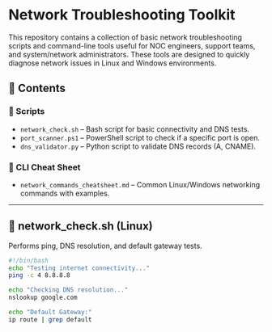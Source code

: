 # Network Troubleshooting Toolkit

This repository contains a collection of basic network troubleshooting scripts and command-line tools useful for NOC engineers, support teams, and system/network administrators. These tools are designed to quickly diagnose network issues in Linux and Windows environments.

## 📁 Contents

### 🔧 Scripts
- `network_check.sh` – Bash script for basic connectivity and DNS tests.
- `port_scanner.ps1` – PowerShell script to check if a specific port is open.
- `dns_validator.py` – Python script to validate DNS records (A, CNAME).

### 🧾 CLI Cheat Sheet
- `network_commands_cheatsheet.md` – Common Linux/Windows networking commands with examples.

---

## 📜 network_check.sh (Linux)
Performs ping, DNS resolution, and default gateway tests.

```bash
#!/bin/bash
echo "Testing internet connectivity..."
ping -c 4 8.8.8.8

echo "Checking DNS resolution..."
nslookup google.com

echo "Default Gateway:"
ip route | grep default
